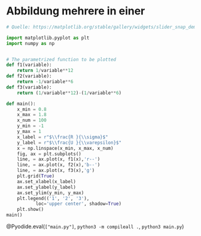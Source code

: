 <!--
author:   Claudia Funke

email:    claudia.funke@physik.tu-freiberg.de

version:  0.0.1

language: de

narrator: Deutsch Female

comment:  Struktur der Materie Übung 7

@style
.lia-toc__bottom {
    display: none;
}
@end


import: https://github.com/liascript/CodeRunner

import: https://raw.githubusercontent.com/LiaTemplates/Pyodide/master/README.md


-->

# Abbildung mehrere in einer

``` python
# Quelle: https://matplotlib.org/stable/gallery/widgets/slider_snap_demo.html

import matplotlib.pyplot as plt
import numpy as np


# The parametrized function to be plotted
def f1(variable):
    return 1/variable**12
def f2(variable):
    return -1/variable**6
def f3(variable):
    return (1/variable**12)-(1/variable**6)

def main():
    x_min = 0.8
    x_max = 1.8
    x_num = 100
    y_min = -1
    y_max = 1
    x_label = r"$\\frac{R }{\\sigma}$"
    y_label = r"$\\frac{U }{\\varepsilon}$"
    x = np.linspace(x_min, x_max, x_num)
    fig, ax = plt.subplots()
    line, = ax.plot(x, f1(x),'r--')
    line, = ax.plot(x, f2(x),'b--')
    line, = ax.plot(x, f3(x),'g')
    plt.grid(True)
    ax.set_xlabel(x_label)
    ax.set_ylabel(y_label)
    ax.set_ylim(y_min, y_max)
    plt.legend(('1', '2', '3'),
           loc='upper center', shadow=True)
    plt.show()
main()
```
@Pyodide.eval(`["main.py"]`, `python3 -m compileall .`, `python3 main.py`)